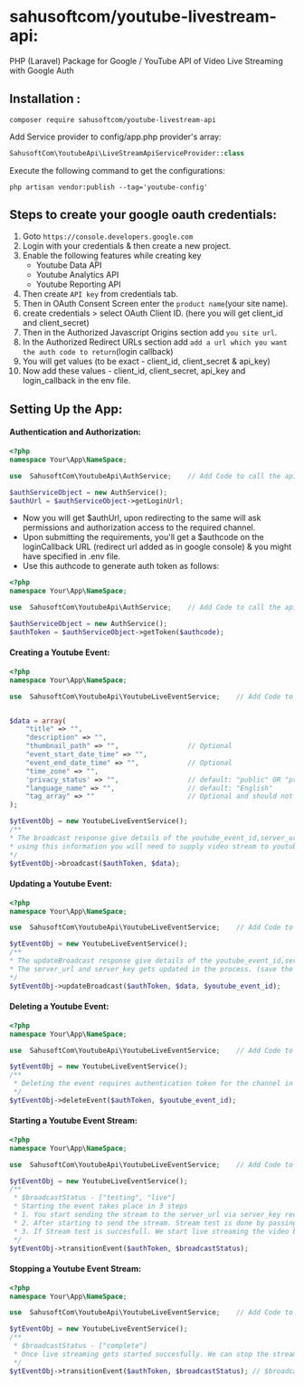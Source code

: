 # sahusoftcom/youtube-livestream-api:
PHP (Laravel) Package for Google / YouTube API of Video Live Streaming with Google Auth

## Installation :
 
```shell
composer require sahusoftcom/youtube-livestream-api
```

Add Service provider to config/app.php provider's array:
```php
SahusoftCom\YoutubeApi\LiveStreamApiServiceProvider::class
```

Execute the following command to get the configurations:
```shell
php artisan vendor:publish --tag='youtube-config'
```

## Steps to create your google oauth credentials:

1. Goto `https://console.developers.google.com`
2. Login with your credentials & then create a new project.
3. Enable the following features while creating key
	- Youtube Data API
	- Youtube Analytics API
	- Youtube Reporting API
4. Then create `API key` from credentials tab.
5. Then in OAuth Consent Screen enter the `product name`(your site name). 
6. create credentials > select OAuth Client ID. (here you will get client_id and client_secret)
7. Then in the Authorized Javascript Origins section add `you site url`.
8. In the Authorized Redirect URLs section add `add a url which you want the auth code to return`(login callback)
9. You will get values (to be exact - client_id, client_secret & api_key) 
10. Now add these values - client_id, client_secret, api_key and login_callback in the env file.

## Setting Up the App:

#### Authentication and Authorization:

```php
<?php
namespace Your\App\NameSpace;

use  SahusoftCom\YoutubeApi\AuthService;	// Add Code to call the api class
```

```php
$authServiceObject = new AuthService();
$authUrl = $authServiceObject->getLoginUrl;
```

* Now you will get $authUrl, upon redirecting to the same will ask permissions and authorization access to the required channel.
* Upon submitting the requirements, you'll get a $authcode on the loginCallback URL (redirect url added as in google console) & you might have specified in .env file.
* Use this authcode to generate auth token as follows:

```php
<?php
namespace Your\App\NameSpace;

use  SahusoftCom\YoutubeApi\AuthService;	// Add Code to call the api class
```

```php
$authServiceObject = new AuthService();
$authToken = $authServiceObject->getToken($authcode);
```

#### Creating a Youtube Event:

```php
<?php
namespace Your\App\NameSpace;

use  SahusoftCom\YoutubeApi\YoutubeLiveEventService;	// Add Code to call the api class
```

```php

$data = array(
	"title" => "",
	"description" => "",
	"thumbnail_path" => "",					// Optional
	"event_start_date_time" => "",
	"event_end_date_time" => "",			// Optional
	"time_zone" => "",
	'privacy_status' => "",					// default: "public" OR "private"
	"language_name" => "",					// default: "English"
	"tag_array" => ""						// Optional and should not be more than 500 characters
);

$ytEventObj = new YoutubeLiveEventService();
/**
* The broadcast response give details of the youtube_event_id,server_url and server_key(it needs to be saved), along with other details about event..
* using this information you will need to supply video stream to youtube for live streaming using encoder of your choice. 
*/
$ytEventObj->broadcast($authToken, $data);
```

#### Updating a Youtube Event:

```php
<?php
namespace Your\App\NameSpace;

use  SahusoftCom\YoutubeApi\YoutubeLiveEventService;	// Add Code to call the api class
```

```php
$ytEventObj = new YoutubeLiveEventService();
/**
* The updateBroadcast response give details of the youtube_event_id,server_url and server_key. 
* The server_url and server_key gets updated in the process. (save the updated server_key and server_url).
*/
$ytEventObj->updateBroadcast($authToken, $data, $youtube_event_id);
```

#### Deleting a Youtube Event:

```php
<?php
namespace Your\App\NameSpace;

use  SahusoftCom\YoutubeApi\YoutubeLiveEventService;	// Add Code to call the api class
```

```php
$ytEventObj = new YoutubeLiveEventService();
/**
 * Deleting the event requires authentication token for the channel in which the event is created and the youtube_event_id
 */
$ytEventObj->deleteEvent($authToken, $youtube_event_id);
```

#### Starting a Youtube Event Stream:
```php
<?php
namespace Your\App\NameSpace;

use  SahusoftCom\YoutubeApi\YoutubeLiveEventService;	// Add Code to call the api class
```

```php
$ytEventObj = new YoutubeLiveEventService();
/**
 * $broadcastStatus - ["testing", "live"]
 * Starting the event takes place in 3 steps
 * 1. You start sending the stream to the server_url via server_key recieved as a response in creating the event using encoder of your choice.
 * 2. After starting to send the stream. Stream test is done by passing broadcastStatus="testing" and it will give response for stream status
 * 3. If Stream test is succesfull. We start live streaming the video by passing broadcastStatus="live" and in response it will give us the stream status.
 */ 
$ytEventObj->transitionEvent($authToken, $broadcastStatus);	
```

#### Stopping a Youtube Event Stream:

```php
<?php
namespace Your\App\NameSpace;

use  SahusoftCom\YoutubeApi\YoutubeLiveEventService;	// Add Code to call the api class
```

```php
$ytEventObj = new YoutubeLiveEventService();
/**
 * $broadcastStatus - ["complete"]
 * Once live streaming gets started succesfully. We can stop the streaming the video by passing broadcastStatus="complete" and in response it will give us the stream status.
 */
$ytEventObj->transitionEvent($authToken, $broadcastStatus);	// $broadcastStatus = ["complete"]
```
